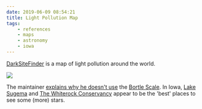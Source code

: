 ```yaml
---
date: 2019-06-09 08:54:21
title: Light Pollution Map
tags:
    - references
    - maps
    - astronomy
    - iowa
---
```


[DarkSiteFinder](https://darksitefinder.com/maps/world.html#7/39.922/-92.121) is a map of light pollution around the world.

![](/misc/d/dark_site_finder.png)

The maintainer [explains why he doesn't use](https://darksitefinder.com/color-scale-meaning/) the [Bortle Scale](https://en.wikipedia.org/wiki/Bortle_scale). In Iowa, [Lake Sugema](https://darksitefinder.com/placemarks/lake-sugema-iowa-united-states/) and [The Whiterock Conservancy](https://darksitefinder.com/placemarks/whiterock-conservancy-iowa-united-states/) appear to be the 'best' places to see some (more) stars.
